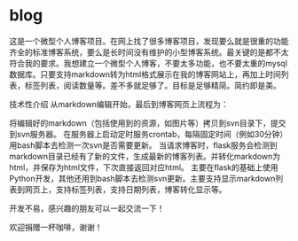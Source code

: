 blog
====

这是一个微型个人博客项目。在网上找了很多博客项目，发现要么就是很重的功能齐全的标准博客系统，要么是长时间没有维护的小型博客系统。最关键的是都不太符合我的要求。我想建立一个微型个人博客，不要太多功能，也不要太重的mysql数据库。只要支持markdown转为html格式展示在我的博客网站上，再加上时间列表，标签列表，阅读数量等。差不多就足够了。目标是足够精简。简约即是美。

技术性介绍
从markdown编辑开始，最后到博客网页上流程为：

将编辑好的markdown（包括使用到的资源，如图片等）拷贝到svn目录下，提交到svn服务器。
在服务器上启动定时服务crontab，每隔固定时间（例如30分钟）用bash脚本去检测一次svn是否需要更新。
当请求博客时，flask服务会检测到markdown目录已经有了新的文件，生成最新的博客列表。并转化markdown为html，并保存为html文件，下次直接返回对应html。
主要在flask的基础上使用Python开发，其他还用到bash脚本去检测svn更新。主要支持显示markdown列表到网页上，支持标签列表，支持日期列表，博客转化显示等。

开发不易，感兴趣的朋友可以一起交流一下！

欢迎捐赠一杯咖啡，谢谢！
